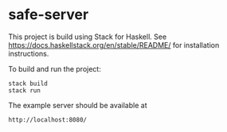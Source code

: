 # safe-server
This project is build using Stack for Haskell. See https://docs.haskellstack.org/en/stable/README/ for installation instructions.

To build and run the project:

```
stack build
stack run
```

The example server should be available at
```
http://localhost:8080/
```